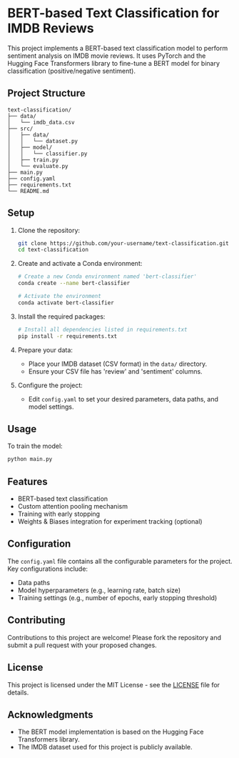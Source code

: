 # BERT-based Text Classification for IMDB Reviews

This project implements a BERT-based text classification model to perform sentiment analysis on IMDB movie reviews. It uses PyTorch and the Hugging Face Transformers library to fine-tune a BERT model for binary classification (positive/negative sentiment).

## Project Structure

```
text-classification/
├── data/
│   └── imdb_data.csv
├── src/
│   ├── data/
│   │   └── dataset.py
│   ├── model/
│   │   └── classifier.py
│   ├── train.py
│   └── evaluate.py
├── main.py
├── config.yaml
├── requirements.txt
└── README.md
```

## Setup

1. Clone the repository:
   ```bash
   git clone https://github.com/your-username/text-classification.git
   cd text-classification
   ```

2. Create and activate a Conda environment:
   ```bash
   # Create a new Conda environment named 'bert-classifier'
   conda create --name bert-classifier

   # Activate the environment
   conda activate bert-classifier
   ```

3. Install the required packages:
   ```bash
   # Install all dependencies listed in requirements.txt
   pip install -r requirements.txt
   ```

4. Prepare your data:
   - Place your IMDB dataset (CSV format) in the `data/` directory.
   - Ensure your CSV file has 'review' and 'sentiment' columns.

5. Configure the project:
   - Edit `config.yaml` to set your desired parameters, data paths, and model settings.

## Usage

To train the model:
   ```bash
   python main.py
   ```

## Features

- BERT-based text classification
- Custom attention pooling mechanism
- Training with early stopping
- Weights & Biases integration for experiment tracking (optional)

## Configuration

The `config.yaml` file contains all the configurable parameters for the project. Key configurations include:

- Data paths
- Model hyperparameters (e.g., learning rate, batch size)
- Training settings (e.g., number of epochs, early stopping threshold)

## Contributing

Contributions to this project are welcome! Please fork the repository and submit a pull request with your proposed changes.

## License

This project is licensed under the MIT License - see the [LICENSE](LICENSE) file for details.

## Acknowledgments

- The BERT model implementation is based on the Hugging Face Transformers library.
- The IMDB dataset used for this project is publicly available.
